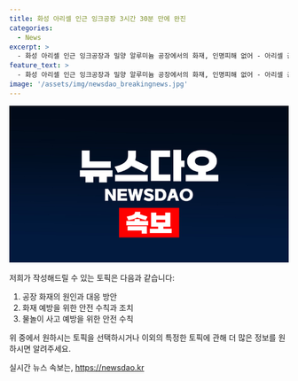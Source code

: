 ```yaml
---
title: 화성 아리셀 인근 잉크공장 3시간 30분 만에 완진
categories:
  - News
excerpt: >
  - 화성 아리셀 인근 잉크공장과 밀양 알루미늄 공장에서의 화재, 인명피해 없어 - 아리셀 공장은 3시간 30분, 알루미늄 공장은 4시간여 만에 소방 당국에 의해 진화 - 공장 건물 등 피해, 정확한 화재 원인과 규모 조사 중 - 전남 목포시 유원지 앞에서 물놀이 중학생 1명 사망, 물놀이 사고 경감 필요 - 사망자와 친구들, 과거 물놀이 사고사실 인지 여부 미상 - 화재 및 물놀이로부터의 안전 주의 필요 - #잉크공장 #공장화재 #물놀이 #심정지
feature_text: >
  - 화성 아리셀 인근 잉크공장과 밀양 알루미늄 공장에서의 화재, 인명피해 없어 - 아리셀 공장은 3시간 30분, 알루미늄 공장은 4시간여 만에 소방 당국에 의해 진화 - 공장 건물 등 피해, 정확한 화재 원인과 규모 조사 중 - 전남 목포시 유원지 앞에서 물놀이 중학생 1명 사망, 물놀이 사고 경감 필요 - 사망자와 친구들, 과거 물놀이 사고사실 인지 여부 미상 - 화재 및 물놀이로부터의 안전 주의 필요 - #잉크공장 #공장화재 #물놀이 #심정지
image: '/assets/img/newsdao_breakingnews.jpg'
---
```


<p><img src="/assets/img/newsdao_breakingnews.jpg" alt="firstkoreanews 속보" /></p>

<p>저희가 작성해드릴 수 있는 토픽은 다음과 같습니다:</p>

<ol>
<li>공장 화재의 원인과 대응 방안</li>
<li>화재 예방을 위한 안전 수칙과 조치</li>
<li>물놀이 사고 예방을 위한 안전 수칙</li>
</ol>

<p>위 중에서 원하시는 토픽을 선택하시거나 이외의 특정한 토픽에 관해 더 많은 정보를 원하시면 알려주세요.</p>
실시간 뉴스 속보는, <a href="https://newsdao.kr" rel="dofollow">https://newsdao.kr</a>


